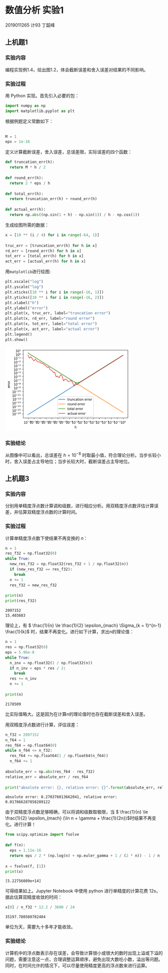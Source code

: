 # 数值分析 实验1
2019011265 计93 丁韶峰

## 上机题1

### 实验内容

编程实现例1.4，绘出图1.2，体会截断误差和舍入误差对结果的不同影响。

### 实验过程

用 Python 实现。首先引入必要的包：


```python
import numpy as np
import matplotlib.pyplot as plt

```

根据例题定义常数如下：


```python

M = 1
eps = 1e-16
```

定义计算截断误差，舍入误差，总误差限，实际误差的四个函数：


```python
def truncation_err(h):
  return M * h / 2

def round_err(h):
  return 2 * eps / h

def total_err(h):
  return truncation_err(h) + round_err(h)

def actual_err(h):
  return np.abs((np.sin(1 + h) - np.sin(1)) / h - np.cos(1))
```

生成绘图所需的数据：


```python
x = [10 ** (i / 4) for i in range(-64, 1)]

truc_err = [truncation_err(h) for h in x]
rd_err = [round_err(h) for h in x]
tot_err = [total_err(h) for h in x]
act_err = [actual_err(h) for h in x]
```

用`matplotlib`进行绘图:


```python
plt.xscale("log")
plt.yscale("log")
plt.xticks([10 ** i for i in range(-16, 1)])
plt.yticks([10 ** i for i in range(-16, 2)])
plt.xlabel("h")
plt.ylabel("error")
plt.plot(x, truc_err, label="truncation error")
plt.plot(x, rd_err, label="round error")
plt.plot(x, tot_err, label="total error")
plt.plot(x, act_err, label="actual error")
plt.legend()
plt.show()
```


    
![png](chapter1_files/chapter1_11_0.png)
    


### 实验结论

从图像中可以看出，总误差在 $h = 10^{-8}$ 时取最小值，符合理论分析。当步长较小时，舍入误差占主导地位；当步长较大时，截断误差占主导地位。

## 上机题3

### 实验内容

分别用单精度浮点数计算调和级数，进行相应分析。用双精度浮点数评估计算误差，并估算双精度浮点数的计算时间。

### 实验过程

计算单精度浮点数下使结果不再变换的 $n$：


```python
n = 1
res_f32 = np.float32(0)
while True:
  new_res_f32 = np.float32(res_f32 + 1 / np.float32(n))
  if (new_res_f32 == res_f32):
    break
  n += 1
  res_f32 = new_res_f32

print(n)
print(res_f32)
```

    2097152
    15.403683


理论上，有
$
\frac{1}{n} \le \frac{1}{2} \epsilon_{mach} \Sigma_{k = 1}^{n-1} \frac{1}{k}$ 时，结果不再变化。进行如下计算，求出n的理论值：


```python
n = 1
res = np.float32(0)
eps = 5.96e-8
while True:
  n_inv = np.float32(1 / np.float32(n))
  if n_inv < eps * res / 2:
    break
  res += n_inv
  n += 1

print(n)
```

    2178509


比实际值略大。这是因为在计算$n$的理论值时也存在截断误差和舍入误差。

用双精度浮点数进行计算，评估误差：


```python
n_f32 = 2097152
n_f64 = 1
res_f64 = np.float64(0)
while n_f64 <= n_f32:
  res_f64 += np.float64(1 / np.float64(n_f64))
  n_f64 += 1

absolute_err = np.abs(res_f64 - res_f32)
relative_err = absolute_err / res_f64

print("absolute error: {}, relative error: {}".format(absolute_err, relative_err))
```

    absolute error: 0.270376013662041, relative error: 0.017866287858289122


由于双精度浮点数足够精确，可以将调和级数取极限，当
$
\frac{1}{n} \le \frac{1}{2} \epsilon_{mach} (\ln n + \gamma + \frac{1}{2n})$时结果不再变化。进行计算！


```python
from scipy.optimize import fsolve

def f(n):
  eps = 1.11e-16
  return eps / 2 * (np.log(n) + np.euler_gamma + 1 / (2 * n)) - 1 / n

x = fsolve(f, [1])
print(x)
```

    [5.22756089e+14]


可得结果如上。Jupyter Notebook 中使用 python 进行单精度的计算花费 12s，据此估算双精度收敛的时间：


```python
x[0] / n_f32 * 12.2 / 3600 / 24
```




    35197.780580782404



单位为天，需要九十多年才能收敛。

### 实验结论

计算机中的浮点数表示存在误差，会导致计算很小或很大的数时出现上溢或下溢的问题，需要注意这一点，合理调整运算顺序，避免出现大数吃小数，溢出等问题。同时，在时间允许的情况下，可以尽量使用精度更高的浮点数来进行运算。
